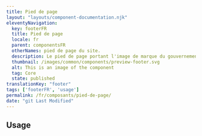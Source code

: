 ```yaml
---
title: Pied de page
layout: "layouts/component-documentation.njk"
eleventyNavigation:
  key: footerFR
  title: Pied de page
  locale: fr
  parent: componentsFR
  otherNames: pied de page du site.
  description: Le pied de page portant l'image de marque du gouvernement du Canada.
  thumbnail: /images/common/components/preview-footer.svg
  alt: This is an image of the component
  tag: Core
  state: published
translationKey: "footer"
tags: ['footerFR', 'usage']
permalink: /fr/composants/pied-de-page/
date: "git Last Modified"
---
```


## Usage
